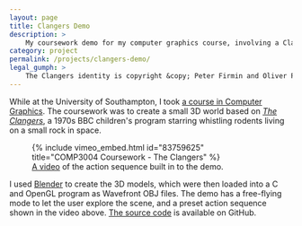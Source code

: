 ```yaml
---
layout: page
title: Clangers Demo
description: >
    My coursework demo for my computer graphics course, involving a Clanger and a badly-flown spacecraft.
category: project
permalink: /projects/clangers-demo/
legal_gumph: >
    The Clangers identity is copyright &copy; Peter Firmin and Oliver Postgate. I am in no way associated with or endorsed by the BBC, Smallfilms, Peter Firmin or Oliver Postgate. For texture and code credits, see <a href="https://github.com/HarryCutts/comp3004-coursework#credits">the README on GitHub</a>.
---
```


While at the University of Southampton, I took [a course in Computer Graphics][comp3004]. The coursework was to create a small 3D world based on [*The Clangers*](https://en.wikipedia.org/wiki/Clangers), a 1970s BBC children's program starring whistling rodents living on a small rock in space.

<figure>
	{% include vimeo_embed.html id="83759625" title="COMP3004 Coursework - The Clangers" %}
	<figcaption>
		<a href="https://vimeo.com/83759625">A video</a> of the action sequence built in to the demo.
	</figcaption>
	<!-- TODO: colour video controls according to site colour scheme (supported in Vimeo's embed options). -->
</figure>

I used [Blender][] to create the 3D models, which were then loaded into a C and OpenGL program as Wavefront OBJ files. The demo has a free-flying mode to let the user explore the scene, and a preset action sequence shown in the video above. [The source code](https://github.com/HarryCutts/comp3004-coursework) is available on GitHub.

[comp3004]: http://www.ecs.soton.ac.uk/module/COMP3004
[Blender]: https://www.blender.org/
